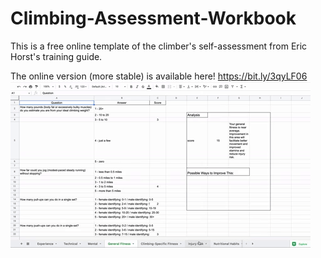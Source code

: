 # Climbing-Assessment-Workbook
This is a free online template of the climber's self-assessment from Eric Horst's training guide.

The online version (more stable) is available here! https://bit.ly/3qyLF06
![Gif](https://github.com/kch0p/Climbing-Assessment-Workbook/blob/main/climbing_assessment_preview.gif)
